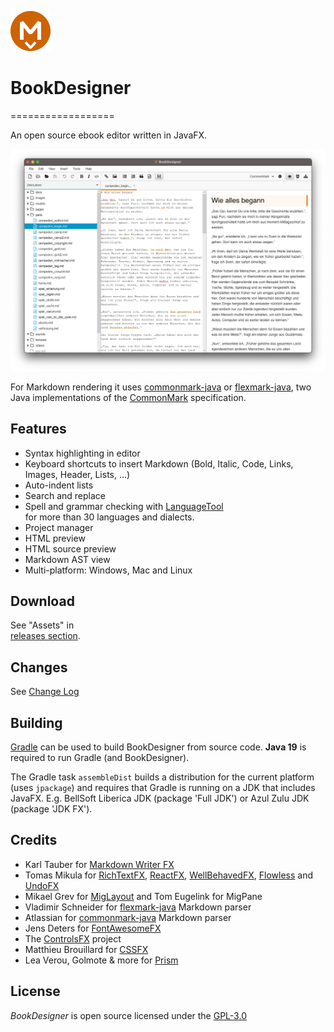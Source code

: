 ![BookDesigner](images/bookdesigner-64.png)  

# BookDesigner  
==================  

An open source ebook editor written in JavaFX.  

![BookDesigner Screenshot](images/screenshot.png)  

For Markdown rendering it uses [commonmark-java] or [flexmark-java],
two Java implementations of the [CommonMark] specification.  

Features  
--------  

  * Syntax highlighting in editor  
  * Keyboard shortcuts to insert Markdown (Bold, Italic, Code, Links, Images, Header, Lists, ...)  
  * Auto-indent lists  
  * Search and replace  
  * Spell and grammar checking with [LanguageTool](https://languagetool.org/)  
    for more than 30 languages and dialects.  
  * Project manager  
  * HTML preview  
  * HTML source preview  
  * Markdown AST view  
  * Multi-platform: Windows, Mac and Linux  

Download  
--------  

See "Assets" in  
[releases section](https://github.com/crowdware/bookdesigner/releases).  


Changes  
-------  

See [Change Log](CHANGES.md)  


Building  
--------  

[Gradle](https://gradle.org) can be used to build BookDesigner from source
code. **Java 19** is required to run Gradle (and BookDesigner).

The Gradle task `assembleDist` builds a distribution for the current platform
(uses `jpackage`) and requires that Gradle is running on a JDK that includes
JavaFX. E.g. BellSoft Liberica JDK (package 'Full JDK') or Azul Zulu JDK
(package 'JDK FX').


Credits  
-------  

  * Karl Tauber for [Markdown Writer FX]  
  * Tomas Mikula for [RichTextFX], [ReactFX], [WellBehavedFX], [Flowless] and [UndoFX]  
  * Mikael Grev for [MigLayout] and Tom Eugelink for MigPane  
  * Vladimir Schneider for [flexmark-java] Markdown parser  
  * Atlassian for [commonmark-java] Markdown parser  
  * Jens Deters for [FontAwesomeFX]  
  * The [ControlsFX] project  
  * Matthieu Brouillard for [CSSFX]  
  * Lea Verou, Golmote & more for [Prism]  

License
-------

*BookDesigner* is open source licensed under the [GPL-3.0](LICENSE)  

   [Markdown Writer FX]: https://github.com/JFormDesigner/bookdesigner  
   [Markdown]: http://daringfireball.net/projects/markdown/  
   [CommonMark]: http://commonmark.org/  
   [commonmark-java]: https://github.com/atlassian/commonmark-java  
   [flexmark-java]: https://github.com/vsch/flexmark-java  
   [Markdown Extra]: https://michelf.ca/projects/php-markdown/extra/  
   [MultiMarkdown]: http://fletcherpenney.net/multimarkdown/  
   [Github-flavoured-Markdown]: https://help.github.com/articles/github-flavored-markdown/  
   [MigLayout]: https://github.com/mikaelgrev/miglayout  
   [RichTextFX]: https://github.com/TomasMikula/RichTextFX  
   [ReactFX]: https://github.com/TomasMikula/ReactFX  
   [WellBehavedFX]: https://github.com/TomasMikula/WellBehavedFX  
   [Flowless]: https://github.com/TomasMikula/Flowless  
   [UndoFX]: https://github.com/TomasMikula/UndoFX  
   [FontAwesomeFX]: https://bitbucket.org/Jerady/fontawesomefx  
   [ControlsFX]: http://fxexperience.com/controlsfx/  
   [CSSFX]: https://github.com/McFoggy/cssfx  
   [Prism]: https://github.com/PrismJS/prism  
